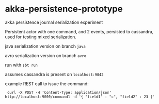 # akka-persistence-prototype
akka persistence journal serialization experiment

Persistent actor with one command, and 2 events, persisted to cassandra, used for testing mixed serialization.

java serialization version on branch `java`

avro serialization version on branch `avro`

run with `sbt run`

assumes cassandra is present on `localhost:9042`

example REST call to issue the command:

     curl -X POST -H 'Content-Type: application/json' http://localhost:9000/command1 -d '{ "field1" : "c", "field2" : 23 }'
